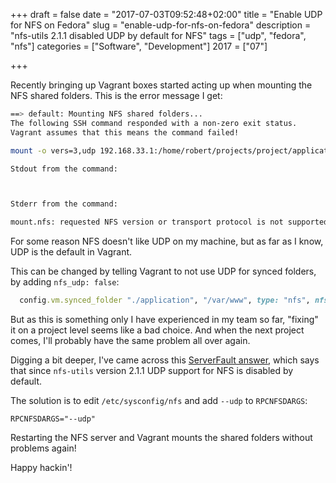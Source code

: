 +++
draft = false
date = "2017-07-03T09:52:48+02:00"
title = "Enable UDP for NFS on Fedora"
slug = "enable-udp-for-nfs-on-fedora"
description = "nfs-utils 2.1.1 disabled UDP by default for NFS"
tags = ["udp", "fedora", "nfs"]
categories = ["Software", "Development"]
2017 = ["07"]

+++

Recently bringing up Vagrant boxes started acting up when mounting the NFS shared folders. This is the error message I get:

``` bash
==> default: Mounting NFS shared folders...
The following SSH command responded with a non-zero exit status.
Vagrant assumes that this means the command failed!

mount -o vers=3,udp 192.168.33.1:/home/robert/projects/project/application /var/www

Stdout from the command:



Stderr from the command:

mount.nfs: requested NFS version or transport protocol is not supported
```

For some reason NFS doesn't like UDP on my machine, but as far as I know, UDP is the default in Vagrant.

This can be changed by telling Vagrant to not use UDP for synced folders, by adding `nfs_udp: false`:

``` ruby
  config.vm.synced_folder "./application", "/var/www", type: "nfs", nfs_udp: false
```

But as this is something only I have experienced in my team so far, "fixing" it on a project level seems like a bad choice. And when the next project comes, I'll probably have the same problem all over again.

Digging a bit deeper, I've came across this [ServerFault answer](https://serverfault.com/questions/848410/nfs-server-did-not-start-anymore-on-fedora-25-after-resent-update/848435#848435), which says that since `nfs-utils` version 2.1.1 UDP support for NFS is disabled by default.

The solution is to edit `/etc/sysconfig/nfs` and add `--udp` to `RPCNFSDARGS`:

``` text
RPCNFSDARGS="--udp"
```

Restarting the NFS server and Vagrant mounts the shared folders without problems again!

Happy hackin'!
